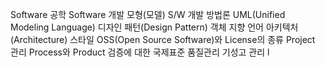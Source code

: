 Software 공학
Software 개발 모형(모델)
S/W 개발 방법론
UML(Unified Modeling Language)
디자인 패턴(Design Pattern)
객체 지향 언어
아키텍처(Architecture) 스타일
OSS(Open Source Software)와 License의 종류
Project 관리
Process와 Product 검증에 대한 국제표준
품질관리
기성고 관리
l